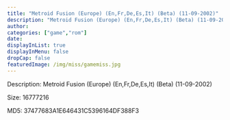 ```yaml
---
title: "Metroid Fusion (Europe) (En,Fr,De,Es,It) (Beta) (11-09-2002)"
description: "Metroid Fusion (Europe) (En,Fr,De,Es,It) (Beta) (11-09-2002)"
author: 
categories: ["game","rom"]
date: 
displayInList: true
displayInMenu: false
dropCap: false
featuredImage: /img/miss/gamemiss.jpg
---
```


Description: Metroid Fusion (Europe) (En,Fr,De,Es,It) (Beta) (11-09-2002)

Size: 16777216

MD5: 37477683A1E646431C5396164DF388F3

